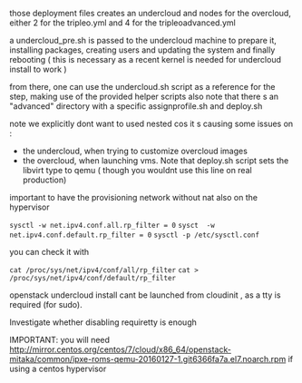 
those deployment files creates an undercloud and nodes for the overcloud, either 2 for the tripleo.yml and 4 for the tripleoadvanced.yml

a undercloud_pre.sh is passed to the undercloud machine to prepare it, installing packages, creating users and updating the system and finally rebooting ( this is necessary as a recent kernel is needed for undercloud install to work )

from there, one can use the undercloud.sh script as a reference for the step, making use of the provided helper scripts
also note that there s an "advanced" directory with a specific assignprofile.sh and deploy.sh

note we explicitly dont want to used nested cos it s causing some issues on :

- the undercloud, when trying to customize overcloud images
- the overcloud, when launching vms. Note that deploy.sh script sets the libvirt type to qemu ( though you wouldnt use this line on real production)

 important to have the provisioning network without nat
also on the hypervisor 

`sysctl -w net.ipv4.conf.all.rp_filter = 0`
`sysct  -w net.ipv4.conf.default.rp_filter = 0`
`sysctl -p /etc/sysctl.conf`

you can check it with 

`cat /proc/sys/net/ipv4/conf/all/rp_filter`
`cat > /proc/sys/net/ipv4/conf/default/rp_filter`

openstack undercloud install cant be launched from cloudinit , as a tty is required (for sudo).

Investigate whether disabling requiretty is enough

IMPORTANT: you will need http://mirror.centos.org/centos/7/cloud/x86_64/openstack-mitaka/common/ipxe-roms-qemu-20160127-1.git6366fa7a.el7.noarch.rpm if using a centos hypervisor
